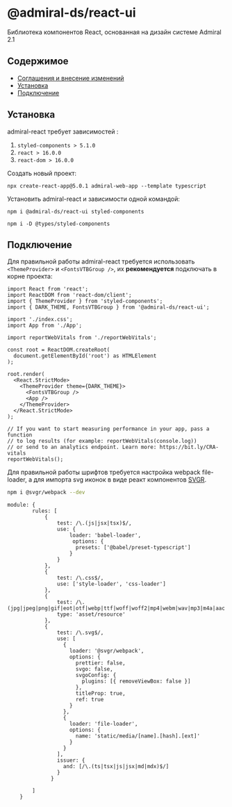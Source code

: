 # @admiral-ds/react-ui

Библиотека компонентов React, основанная на дизайн системе Admiral 2.1

## Содержимое

- [Соглашения и внесение изменений](CONTRIBUTING.md)
- [Установка](#Установка)
- [Подключение](#Подключение)

## Установка

admiral-react требует зависимостей :

1. `styled-components > 5.1.0`
2. `react > 16.0.0`
3. `react-dom > 16.0.0`

Создать новый проект:

```shell
npx create-react-app@5.0.1 admiral-web-app --template typescript
```

Установить admiral-react и зависимости одной командой:

```shell
npm i @admiral-ds/react-ui styled-components

npm i -D @types/styled-components
```

## Подключение

Для правильной работы admiral-react требуется использовать `<ThemeProvider>` и `<FontsVTBGroup />`, их **рекомендуется** подключать в корне проекта:

```tsx
import React from 'react';
import ReactDOM from 'react-dom/client';
import { ThemeProvider } from 'styled-components';
import { DARK_THEME, FontsVTBGroup } from '@admiral-ds/react-ui';

import './index.css';
import App from './App';

import reportWebVitals from './reportWebVitals';

const root = ReactDOM.createRoot(
  document.getElementById('root') as HTMLElement
);

root.render(
  <React.StrictMode>
    <ThemeProvider theme={DARK_THEME}>
      <FontsVTBGroup />
      <App />
    </ThemeProvider>
  </React.StrictMode>
);

// If you want to start measuring performance in your app, pass a function
// to log results (for example: reportWebVitals(console.log))
// or send to an analytics endpoint. Learn more: https://bit.ly/CRA-vitals
reportWebVitals();
```

Для правильной работы шрифтов требуется настройка webpack file-loader,
а для импорта svg иконок в виде реакт компонентов [SVGR](https://github.com/gregberge/svgr/tree/main/packages/webpack).

```sh
npm i @svgr/webpack --dev
```

```
module: {
        rules: [
            {
                test: /\.(js|jsx|tsx)$/,
                use: {
                    loader: 'babel-loader',
                     options: {
                      presets: ['@babel/preset-typescript']
                    }
                }
            },
            {
                test: /\.css$/,
                use: ['style-loader', 'css-loader']
            },
            {
                test: /\.(jpg|jpeg|png|gif|eot|otf|webp|ttf|woff|woff2|mp4|webm|wav|mp3|m4a|aac|oga)$/,
                type: 'asset/resource'
            },
            {
                test: /\.svg$/,
                use: [
                  {
                    loader: '@svgr/webpack',
                    options: {
                      prettier: false,
                      svgo: false,
                      svgoConfig: {
                        plugins: [{ removeViewBox: false }]
                      },
                      titleProp: true,
                      ref: true
                    }
                  },
                  {
                    loader: 'file-loader',
                    options: {
                      name: 'static/media/[name].[hash].[ext]'
                    }
                  }
                ],
                issuer: {
                  and: [/\.(ts|tsx|js|jsx|md|mdx)$/]
                }
              }
        
        ]
    }
```
